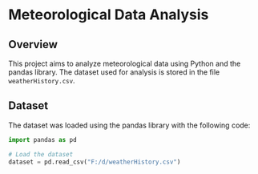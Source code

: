
# Meteorological Data Analysis

## Overview

This project aims to analyze meteorological data using Python and the pandas library. The dataset used for analysis is stored in the file `weatherHistory.csv`.

## Dataset

The dataset was loaded using the pandas library with the following code:

```python
import pandas as pd

# Load the dataset
dataset = pd.read_csv("F:/d/weatherHistory.csv")
